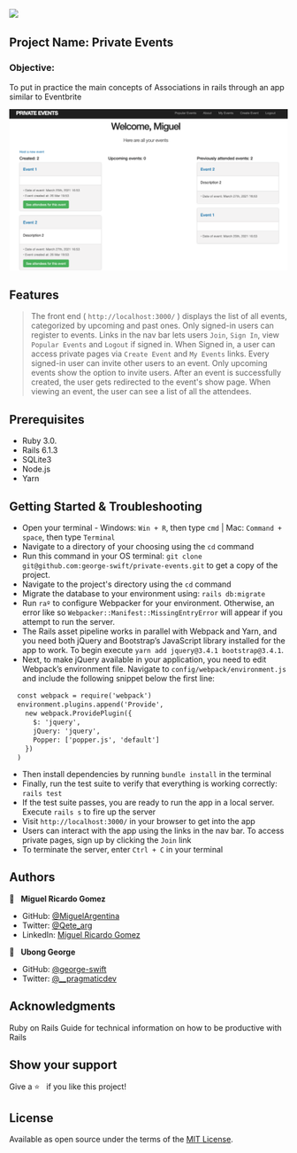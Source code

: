 ![](https://img.shields.io/badge/Microverse-blueviolet)

## Project Name: Private Events

### Objective:
To put in practice the main concepts of Associations in rails through an app similar to Eventbrite

![screenshot](./app/assets/images/screenshot.png)

## Features

> The front end ( `http://localhost:3000/` ) displays the list of all events, categorized by upcoming and past ones.
> Only signed-in users can register to events.
> Links in the nav bar lets users `Join`, `Sign In`, view `Popular Events` and `Logout` if signed in. When Signed in, a user can access private pages via `Create Event` and `My Events` links.
> Every signed-in user can invite other users to an event.
> Only upcoming events show the option to invite users.
> After an event is successfully created, the user gets redirected to the event's show page.
> When viewing an event, the user can see a list of all the attendees.

## Prerequisites
- Ruby 3.0.
- Rails 6.1.3
- SQLite3
- Node.js
- Yarn

## Getting Started & Troubleshooting
- Open your terminal - Windows: `Win + R`, then type `cmd` | Mac: `Command + space`, then type `Terminal`
- Navigate to a directory of your choosing using the `cd` command
- Run this command in your OS terminal: `git clone git@github.com:george-swift/private-events.git` to get a copy of the project.
- Navigate to the project's directory using the `cd` command
- Migrate the database to your environment using: `rails db:migrate`
- Run `raº` to configure Webpacker for your environment. Otherwise, an error like so `Webpacker::Manifest::MissingEntryError` will appear if you attempt to run the server.
- The Rails asset pipeline works in parallel with Webpack and Yarn, and you need both jQuery and Bootstrap’s JavaScript library installed for the app to work. To begin execute `yarn add jquery@3.4.1 bootstrap@3.4.1`.
- Next, to make jQuery available in your application, you need to edit Webpack’s environment file. Navigate to `config/webpack/environment.js` and include the following snippet below the first line:
```
  const webpack = require('webpack')
  environment.plugins.append('Provide',
    new webpack.ProvidePlugin({
      $: 'jquery',
      jQuery: 'jquery',
      Popper: ['popper.js', 'default']
    })
  )

```
- Then install dependencies by running `bundle install` in the terminal
- Finally, run the test suite to verify that everything is working correctly: `rails test`
- If the test suite passes, you are ready to run the app in a local server. Execute `rails s` to fire up the server
- Visit `http://localhost:3000/` in your browser to get into the app 
- Users can interact with the app using the links in the nav bar. To access private pages, sign up by clicking the `Join` link
- To terminate the server, enter `Ctrl + C` in your terminal


## Authors

👤  &nbsp; **Miguel Ricardo Gomez**
- GitHub: [@MiguelArgentina](https://github.com/MiguelArgentina)
- Twitter: [@Qete_arg](https://twitter.com/Qete_arg)
- LinkedIn: [Miguel Ricardo Gomez](https://www.linkedin.com/in/miguelricardogomez/)

👤 &nbsp; **Ubong George**
- GitHub: [@george-swift](https://github.com/george-swift)
- Twitter: [@\_\_pragmaticdev](https://twitter.com/__pragmaticdev)

## Acknowledgments

Ruby on Rails Guide for technical information on how to be productive with Rails

## Show your support

Give a :star:️ &nbsp; if you like this project!

## License

Available as open source under the terms of the [MIT License](https://opensource.org/licenses/MIT).

